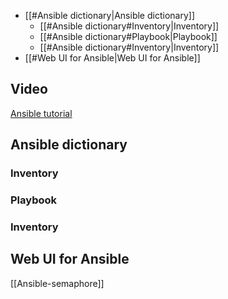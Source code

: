 - [[#Ansible dictionary|Ansible dictionary]]
	- [[#Ansible dictionary#Inventory|Inventory]]
	- [[#Ansible dictionary#Playbook|Playbook]]
	- [[#Ansible dictionary#Inventory|Inventory]]
- [[#Web UI for Ansible|Web UI for Ansible]]

## Video
[Ansible tutorial](https://www.youtube.com/watch?v=w9eCU4bGgjQ&t=497s)

## Ansible dictionary
### Inventory
### Playbook
### Inventory




## Web UI for Ansible
[[Ansible-semaphore]]
